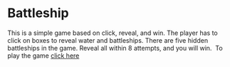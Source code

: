 # Battleship
This is a simple game based on click, reveal, and win. The player has to click on boxes to reveal water and battleships. There are five hidden battleships in the game. Reveal all within 8 attempts, and you will win. 
To play the game <a href="https://battleshipthegame.vercel.app/">click here</a>
